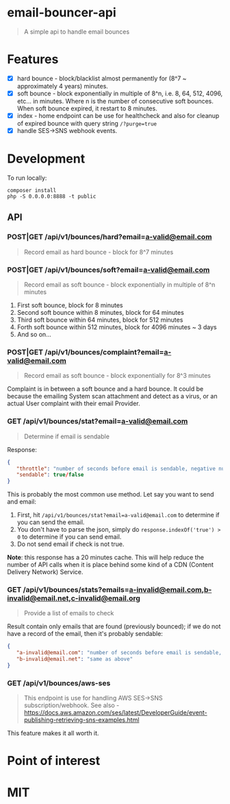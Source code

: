 # email-bouncer-api
> A simple api to handle email bounces

# Features
- [x] hard bounce - block/blacklist almost permanently for (8^7 ~ approximately 4 years) minutes.
- [x] soft bounce - block exponentially in multiple of 8^n, i.e. 8, 64, 512, 4096, etc... in minutes.  Where n is the number of consecutive soft bounces.  When soft bounce expired, it restart to 8 minutes.
- [x] index - home endpoint can be use for healthcheck and also for cleanup of expired bounce with query string `/?purge=true`
- [x] handle SES->SNS webhook events.

# Development

To run locally:
```
composer install
php -S 0.0.0.0:8888 -t public
```

## API

### POST|GET /api/v1/bounces/hard?email=a-valid@email.com
> Record email as hard bounce - block for 8^7 minutes

### POST|GET /api/v1/bounces/soft?email=a-valid@email.com
> Record email as soft bounce - block exponentially in multiple of 8^n minutes

1. First soft bounce, block for 8 minutes
2. Second soft bounce within 8 minutes, block for 64 minutes
3. Third soft bounce within 64 minutes, block for 512 minutes
4. Forth soft bounce within 512 minutes, block for 4096 minutes ~ 3 days
5. And so on...

### POST|GET /api/v1/bounces/complaint?email=a-valid@email.com
> Record email as soft bounce - block exponentially for 8^3 minutes

Complaint is in between a soft bounce and a hard bounce.  It could be because the emailing System scan attachment and detect as a virus, or an actual User complaint with their email Provider.

### GET /api/v1/bounces/stat?email=a-valid@email.com
> Determine if email is sendable

Response:
```json
{
   "throttle": "number of seconds before email is sendable, negative number implies email is sendable",
   "sendable": true/false
}

```

This is probably the most common use method.  Let say you want to send and email:
1. First, hit `/api/v1/bounces/stat?email=a-valid@email.com` to determine if you can send the email.
2. You don't have to parse the json, simply do `response.indexOf('true') > 0` to determine if you can send email.
3. Do not send email if check is not true.

**Note**: this response has a 20 minutes cache.  This will help reduce the number of API calls when it is place behind some kind of a CDN (Content Delivery Network) Service.

### GET /api/v1/bounces/stats?emails=a-invalid@email.com,b-invalid@email.net,c-invalid@email.org
> Provide a list of emails to check

Result contain only emails that are found (previously bounced); if we do not have a record of the email, then it's probably sendable:
```json
{
   "a-invalid@email.com": "number of seconds before email is sendable, negative number implies email is sendable",
   "b-invalid@email.net": "same as above"
}
```

### GET /api/v1/bounces/aws-ses
> This endpoint is use for handling AWS SES->SNS subscription/webhook.  See also - https://docs.aws.amazon.com/ses/latest/DeveloperGuide/event-publishing-retrieving-sns-examples.html 

This feature makes it all worth it.

# Point of interest


# MIT
